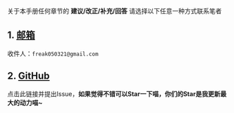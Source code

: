 关于本手册任何章节的 **建议/改正/补充/回答** 请选择以下任意一种方式联系笔者

## 1. [邮箱](https://mail.qq.com/)

收件人：```freak050321@gmail.com```

## 2. [GitHub](https://github.com/Freakz3z/HNNU-IC-Manual)

点击此链接并提出Issue，**如果觉得不错可以Star一下喵，你们的Star是我更新最大的动力喵~**